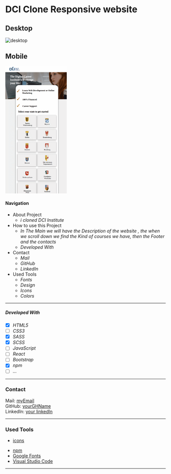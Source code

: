# DCI Clone Responsive website
## Desktop
![desktop](./src/images/readme-dci-clone.gif)
## Mobile
![Mobile](./src/images/readme-mobile.gif)
#### Navigation

- About Project
  - _i cloned DCI Institute_
- How to use this Project
  - _In The Main we will have the Description of the website , the when we scroll down we find the Kind of courses we have, then the Footer and the contacts_
  - _Developed With_
- Contact
  - _Mail_
  - _GitHub_
  - _LinkedIn_
- Used Tools
  - _Fonts_
  - _Design_
  - _Icons_
  - _Colors_

---


##### Developed With

- [x] _HTML5_
- [ ] _CSS3_
- [x] _SASS_
- [x] _SCSS_
- [ ] _JavaScript_
- [ ] _React_
- [ ] _Bootstrap_
- [x] _npm_
- [ ] _..._

---

### Contact

Mail: [myEmail](mailto:anwart256@gmail.com)<br>
GitHub: [yourGHName](https://github.com/atakriti)<br>
LinkedIn: [your linkedIn](#)

---

### Used Tools

- [icons](https://)
<!-- - [Canva](https://www.canva.com/) -->
- [npm](https://www.npmjs.com/)
- [Google Fonts](https://fonts.google.com/)
- [Visual Studio Code](https://code.visualstudio.com/)
<!-- - [ColorZilla](https://www.colorzilla.com/chrome/) -->

---